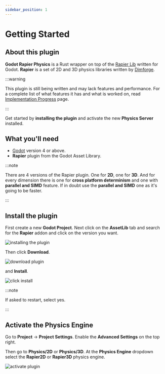 ```yaml
---
sidebar_position: 1
---
```


# Getting Started

## About this plugin

**Godot Rapier Physics** is a Rust wrapper on top of the [Rapier Lib](https://rapier.rs) written for Godot. **Rapier** is a set of 2D and 3D physics libraries written by [Dimforge](https://dimforge.com).


:::warning

This plugin is still being written and may lack features and performance. For a complete list of what features it has and what is worked on, read [Implementation Progress](progress.md) page.

:::

Get started by **installing the plugin** and activate the new **Physics Server** installed.

## What you'll need

- [Godot](https://godotengine.org/download/) version 4 or above.
- **Rapier** plugin from the Godot Asset Library.

:::note

There are 4 versions of the Rapier plugin. One for **2D**, one for **3D**. And for every dimension there is one for **cross platform determinism** and one with **parallel and SIMD** feature. If in doubt use the **parallel and SIMD** one as it's going to be faster.

:::


## Install the plugin

First create a new **Godot Project**. Next click on the **AssetLib** tab and search for the **Rapier** addon and click on the version you want.

![installing the plugin](/img/intro/install-addon.png)

Then click **Download**.

![download plugin](/img/intro/download-addon.png)

and **Install**.

![click install](/img/intro/click-install.png)

:::note

If asked to restart, select yes.

:::

## Activate the Physics Engine

Go to **Project** -> **Project Settings**. Enable the **Advanced Settings** on the top right.

Then go to **Physics/2D** or **Physics/3D**. At the **Physics Engine** dropdown select the **Rapier2D** or **Rapier3D** physics engine.

![activate plugin](/img/intro/activate-plugin.png)
